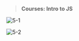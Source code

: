 > __Courses: Intro to JS__


![5-1](https://user-images.githubusercontent.com/32510392/34082840-ba1cb1aa-e36e-11e7-9074-f47df2ffc33a.jpg)

![5-2](https://user-images.githubusercontent.com/32510392/34082845-d0c3f634-e36e-11e7-90c6-b71516e59cd0.jpg)
